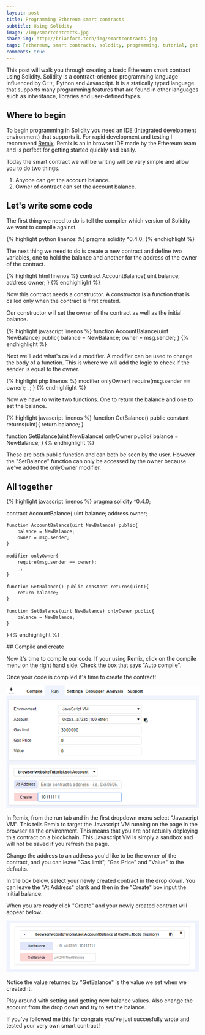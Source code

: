 ```yaml
---
layout: post
title: Programming Ethereum smart contracts
subtitle: Using Solidity
image: /img/smartcontracts.jpg
share-img: http://brianford.tech/img/smartcontracts.jpg
tags: [ethereum, smart contracts, solodity, programming, tutorial, get started, bitcoin]
comments: true
---
```


This post will walk you through creating a basic Ethereum smart contract using Solidity.
Solidity is a contract-oriented programming language influenced by C++, Python and Javascript.
It is a statically typed language that supports many programming features that are found in other languages such as inheritance, libraries and user-defined types.

## Where to begin

To begin programming in Solidity you need an IDE (Integrated development environment) that supports it.
For rapid development and testing I recommend <a href="https://remix.ethereum.org">Remix</a>. 
Remix is an in browser IDE made by the Ethereum team and is perfect for getting started quickly and easily. 

Today the smart contract we will be writing will be very simple and allow you to do two things.

1. Anyone can get the account balance.
2. Owner of contract can set the account balance.


## Let's write some code

The first thing we need to do is tell the compiler which version of Solidity we want to compile against.

{% highlight python linenos %}
 pragma solidity ^0.4.0;
{% endhighlight %}

The next thing we need to do is create a new contract and define two variables, one to hold the balance and another for the address of the owner of the contract.

{% highlight html linenos %}
contract AccountBalance{
    uint balance;
    address owner;
}
{% endhighlight %}

Now this contract needs a constructor. A constructor is a function that is called only when the contract is first created. 

Our constructor will set the owner of the contract as well as the initial balance.

{% highlight javascript linenos %}
function AccountBalance(uint NewBalance) public{
    balance = NewBalance;
    owner = msg.sender;
}
{% endhighlight %}

Next we'll add what's called a modifier. 
A modifier can be used to change the body of a function.
This is where we will add the logic to check if the sender is equal to the owner.

{% highlight php linenos %}
modifier onlyOwner{
    require(msg.sender == owner);
    _;
}
{% endhighlight %}

Now we have to write two functions. One to return the balance and one to set the balance.

{% highlight javascript linenos %}
function GetBalance() public constant returns(uint){
    return balance;
}

function SetBalance(uint NewBalance) onlyOwner public{
    balance = NewBalance;
}
{% endhighlight %}

These are both public function and can both be seen by the user.
However the "SetBalance" function can only be accessed by the owner because we've added the onlyOwner modifier. 

## All together
<p></p>
{% highlight javascript linenos %}
pragma solidity ^0.4.0;

contract AccountBalance{
    uint balance;
    address owner;
    
    function AccountBalance(uint NewBalance) public{
        balance = NewBalance;
        owner = msg.sender;
    }
    
    modifier onlyOwner{
        require(msg.sender == owner);
        _;
    }
    
    function GetBalance() public constant returns(uint){
        return balance;
    }
    
    function SetBalance(uint NewBalance) onlyOwner public{
        balance = NewBalance;
    }
}
{% endhighlight %}
<p></p>
## Compile and create

Now it's time to compile our code. If your using Remix, click on the compile menu on the right hand side.
Check the box that says "Auto compile".

Once your code is compiled it's time to create the contract!

<img src="/img/remixUI.PNG" alt="Remix compiler menu" />

In Remix, from the run tab and in the first dropdown menu select "Javascript VM".
This tells Remix to target the Javascript VM running on the page in the browser as the environment. 
This means that you are not actually deploying this contract on a blockchain.
This Javascript VM is simply a sandbox and will not be saved if you refresh the page.

Change the address to an address you'd like to be the owner of the contract, and you can leave "Gas limit", "Gas Price" and "Value" to the defaults.

In the box below, select your newly created contract in the drop down.
You can leave the "At Address" blank and then in the "Create" box input the initial balance.

When you are ready click "Create" and your newly created contract will appear below. 

<img src="/img/deployedContract.PNG" alt="Newly created smart contract" />

Notice the value returned by "GetBalance" is the value we set when we created it.

Play around with setting and getting new balance values. 
Also change the account from the drop down and try to set the balance.

If you've followed me this far congrats you've just succesfully wrote and tested your very own smart contract!

